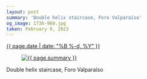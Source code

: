 ```yaml
---
layout: post
summary: 'Double helix staircase, Foro Valparaíso'
og_image: 1736-960.jpg
taken: February 9, 2023
---
```


<div class="post">
 <time>
  <a href="/1736">
   {{ page.date | date: "%B %-d, %Y" }}
  </a>
 </time>
 <a href="/1736">
  <figure data-taken="2/9/2023">
   <img alt="{{ page.summary }}" sizes="(min-width: 700px) 50vw, calc(100vw - 2rem)" src="{{ site.assets_url }}/1736-480.jpg" srcset="{{ site.assets_url }}/1736-240.jpg 240w, {{ site.assets_url }}/1736-480.jpg 480w, {{ site.assets_url }}/1736-720.jpg 720w, {{ site.assets_url }}/1736-960.jpg 960w"/>
  </figure>
 </a>
 <span>
  Double helix staircase, Foro Valparaíso
 </span>
</div>
